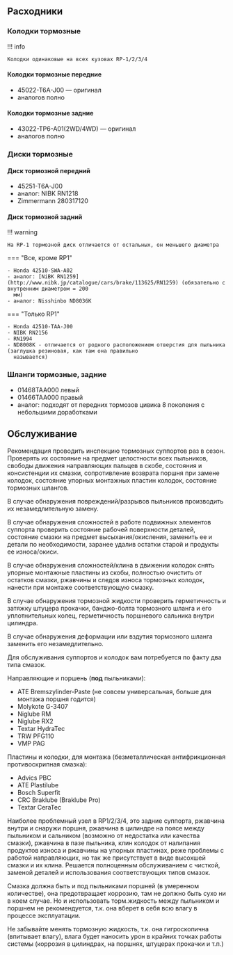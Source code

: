 ## Расходники

### Колодки тормозные

!!! info

    Колодки одинаковые на всех кузовах RP-1/2/3/4

#### Колодки тормозные передние

- 45022-T6A-J00 — оригинал
- аналогов полно

#### Колодки тормозные задние

- 43022-TP6-A01(2WD/4WD) — оригинал
- аналогов полно

### Диски тормозные

#### Диск тормозной передний

- 45251-T6A-J00
- аналог: NIBK RN1218
- Zimmermann 280317120

#### Диск тормозной задний

!!! warning

    На RP-1 тормозной диск отличается от остальных, он меньшего диаметра

=== "Все, кроме RP1"
  
    - Honda 42510-SWA-A02
    - аналог: [NiBK RN1259](http://www.nibk.jp/catalogue/cars/brake/113625/RN1259) (обязательно с внутренним диаметром = 200
      мм)
    - аналог: Nisshinbo ND8036K

=== "Только RP1"

    - Honda 42510-TAA-J00
    - NIBK RN2156
    - RN1994
    - ND8008K - отличается от родного расположением отверстия для пыльника (заглушка резиновая, как там она правильно
      называется)

### Шланги тормозные, задние

- 01468TAA000 левый
- 01466TAA000 правый
- аналог: подходят от передних тормозов цивика 8 поколения с небольшими доработками

## Обслуживание

Рекомендация проводить инспекцию тормозных суппортов раз в сезон. Проверять их состояние на предмет целостности всех
пыльников, свободы движения направляющих пальцев в скобе, состояния и консистенции их смазки, сопротивление возврата
поршня при замене колодок, состояние упорных монтажных пластин колодок, состояние тормозных шлангов.

В случае обнаружения повреждений/разрывов пыльников производить их незамедлительную замену.

В случае обнаружения сложностей в работе подвижных элементов суппорта проверить состояние рабочей поверхности деталей,
состояние смазки на предмет высыхания/окисления, заменить ее и детали по необходимости, заранее удалив остатки старой и
продукты ее износа/окиси.

В случае обнаружения сложностей/клина в движении колодок снять упорные монтажные пластины из скобы, полностью очистить
от остатков смазки, ржавчины и следов износа тормозных колодок, нанести при монтаже соответствующую смазку.

В случае обнаружения тормозной жидкости проверить герметичность и затяжку штуцера прокачки, банджо-болта тормозного
шланга и его уплотнительных колец, герметичность поршневого сальника внутри цилиндра.

В случае обнаружения деформации или вздутия тормозного шланга заменить его незамедлительно.

Для обслуживания суппортов и колодок вам потребуется по факту два типа смазок.

Направляющие и поршень (**под** пыльниками):

- ATE Bremszylinder-Paste (не совсем универсальная, больше для монтажа поршня годится)
- Molykote G-3407
- Niglube RМ
- Niglube RX2
- Textar HydraTec
- TRW PFG110
- VMP PAG

Пластины и колодки, для монтажа (безметаллическая антифрикционная противоскрипная смазка):

- Advics PBC
- ATE Plastilube
- Bosch Superfit
- CRC Braklube (Braklube Pro)
- Textar CeraTec

Наиболее проблемный узел в RP1/2/3/4, это задние суппорта, ржавчина внутри и снаружи поршня, ржавчина в цилиндре на
поясе между пыльником и сальником (возможно от недостатка или качества смазки), ржавчина в пазе пыльника, клин колодок
от налипания продуктов износа и ржавчины на упорных пластинах, реже проблемы с работой направляющих, но так же
присутствует в виде высохшей смазки и их клина. Решается полноценным обслуживанием с чисткой, заменой деталей и
использования соответствующих типов смазок.

Смазка должна быть и под пыльниками поршней (в умеренном количестве), она предотвращает коррозию, там не должно быть
сухо ни в коем случае. Но и использовать торм.жидкость между пыльником и поршнем не рекомендуется, т.к. она вберет в
себя всю влагу в процессе эксплуатации.

Не забывайте менять тормозную жидкость, т.к. она гигроскопична (впитывает влагу), влага будет наносить урон в крайних
точках работы системы (коррозия в цилиндрах, на поршнях, штуцерах прокачки и т.п.)
